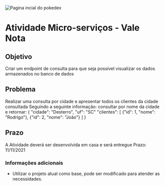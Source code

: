 <img alt="Pagina incial do pokedex" title="Pagina incial do pokedex" src="https://imgur.com/ZtHmz0L.png" />

# Atividade Micro-serviços - Vale Nota
## Objetivo
Criar um endpoint de consulta para que seja possível visualizar os dados
armazenados no banco de dados

## Problema
Realizar uma consulta por cidade e apresentar todos os clientes da cidade consultada
Seguindo a seguinte informação: consultar por nome da cidade e retornar:
{
"cidade": "Desterro",
"uf": "SC"
"clientes": [
  {"id": 1, "nome": "Rodrigo"},
  {"id": 2, "nome": "João"}
]
}

## Prazo
A Atividade deverá ser desenvolvida em casa e será entregue 
Prazo: 11/11/2021

### Informações adicionais
* Utilizar o projeto atual como base, pode ser modificado para atender as necessidades.
